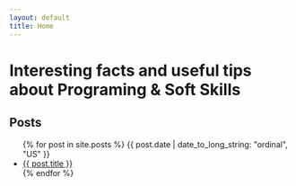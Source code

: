 ```yaml
---
layout: default
title: Home
---
```

<h1>Interesting facts and useful tips about Programing & Soft Skills</h1>

<h2 class="post-list-heading">Posts</h2>
<ul class="post-list">
{% for post in site.posts %}
    <span class="post-meta">{{ post.date | date_to_long_string: "ordinal", "US"  }}</span>
    <li><a class="post-link" href="{{ post.url }}">{{ post.title }}</a></li>
{% endfor %}
</ul>
